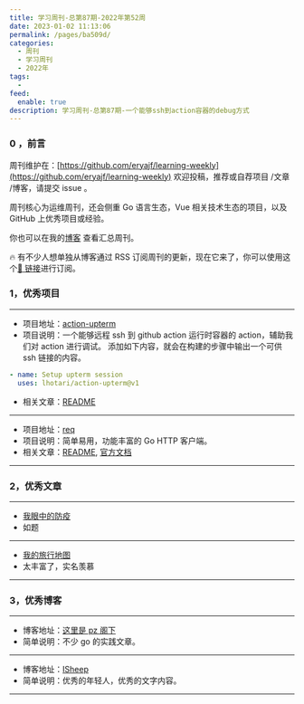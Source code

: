```yaml
---
title: 学习周刊-总第87期-2022年第52周
date: 2023-01-02 11:13:06
permalink: /pages/ba509d/
categories:
  - 周刊
  - 学习周刊
  - 2022年
tags:
  -
feed:
  enable: true
description: 学习周刊-总第87期-一个能够ssh到action容器的debug方式
---
```


### 0 ，前言

周刊维护在：[https://github.com/eryajf/learning-weekly](https://github.com/eryajf/learning-weekly) 欢迎投稿，推荐或自荐项目 /文章 /博客，请提交 issue 。

周刊核心为运维周刊，还会侧重 Go 语言生态，Vue 相关技术生态的项目，以及 GitHub 上优秀项目或经验。

你也可以在我的[博客](https://wiki.eryajf.net/learning-weekly/) 查看汇总周刊。

🔥 有不少人想单独从博客通过 RSS 订阅周刊的更新，现在它来了，你可以使用这个[🔗 链接](https://wiki.eryajf.net/learning-weekly.xml)进行订阅。

### 1，优秀项目

---

- 项目地址：[action-upterm](https://github.com/lhotari/action-upterm)
- 项目说明：一个能够远程 ssh 到 github action 运行时容器的 action，辅助我们对 action 进行调试。
  添加如下内容，就会在构建的步骤中输出一个可供 ssh 链接的内容。

```yaml
- name: Setup upterm session
  uses: lhotari/action-upterm@v1
```

- 相关文章：[README](https://github.com/lhotari/action-upterm#readme)

---

- 项目地址：[req](https://github.com/imroc/req)
- 项目说明：简单易用，功能丰富的 Go HTTP 客户端。
- 相关文章：[README](https://github.com/imroc/req#readme), [官方文档](https://req.cool/zh/)

---

### 2，优秀文章

---

- [我眼中的防疫](https://isheep.xlog.app/covid--in-my-eye)
- 如题

---

- [我的旅行地图](https://imjiayin.com/travel_map)
- 太丰富了，实名羡慕

---

### 3，优秀博客

---

- 博客地址：[这里是 pz 阁下](https://www.hellopz.com/)
- 简单说明：不少 go 的实践文章。

---

- 博客地址：[ISheep](https://isheep.xlog.app/)
- 简单说明：优秀的年轻人，优秀的文字内容。

---
